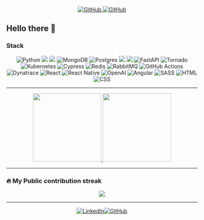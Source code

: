 <div align="center">
  <a href="https://github.com/diegoscastanho">
    <img alt="GitHub" src="https://visitor-badge.laobi.icu/badge?page_id=diegoscastanho"/>
  </a>
  <a href="https://github.com/diegoscastanho">
    <img alt="GitHub" src="https://img.shields.io/badge/dynamic/json?logo=github&label=GitHub+Followers&labelColor=282c34&color=181717&query=%24.data.totalSubs&url=https%3A%2F%2Fapi.spencerwoo.com%2Fsubstats%2F%3Fsource%3Dgithub%26queryKey%3Ddiegoscastanho&longCache=true"/>
  </a>
</div>

## Hello there :wave:

### Stack

<div align="center">

![Python](https://img.shields.io/badge/python-3670A0?style=for-the-badge&logo=python&logoColor=ffdd54)
<img src="https://img.shields.io/badge/Node.js-43853D?style=for-the-badge&logo=node-dot-js&logoColor=white"/>
<img src="https://img.shields.io/badge/TypeScript-007ACC?style=for-the-badge&logo=typescript&logoColor=white" /> ![MongoDB](https://img.shields.io/badge/MongoDB-%234ea94b.svg?style=for-the-badge&logo=mongodb&logoColor=white) ![Postgres](https://img.shields.io/badge/postgres-%23316192.svg?style=for-the-badge&logo=postgresql&logoColor=white)
<img src="https://img.shields.io/badge/Docker-2CA5E0?style=for-the-badge&logo=docker&logoColor=white" />
<img src="https://img.shields.io/badge/Amazon_AWS-232F3E?style=for-the-badge&logo=amazon-aws&logoColor=white"/>
![FastAPI](https://img.shields.io/badge/FastAPI-005571?style=for-the-badge&logo=fastapi) ![Tornado](https://img.shields.io/badge/Tornado-333333?style=for-the-badge&logo=tornado)
![Kubernetes](https://img.shields.io/badge/Kubernetes-326CE5?style=for-the-badge&logo=kubernetes&logoColor=white)
![Cypress](https://img.shields.io/badge/Cypress-17202C?style=for-the-badge&logo=cypress&logoColor=white)
![Redis](https://img.shields.io/badge/Redis-DC382D?style=for-the-badge&logo=redis&logoColor=white)
![RabbitMQ](https://img.shields.io/badge/RabbitMQ-FF6600?style=for-the-badge&logo=rabbitmq&logoColor=white)
![GitHub Actions](https://img.shields.io/badge/GitHub_Actions-2088FF?style=for-the-badge&logo=github-actions&logoColor=white)
![Dynatrace](https://img.shields.io/badge/Dynatrace-1496FF?style=for-the-badge&logo=dynatrace&logoColor=white)
![React](https://img.shields.io/badge/React-61DAFB?style=for-the-badge&logo=react&logoColor=white)
![React Native](https://img.shields.io/badge/React_Native-61DAFB?style=for-the-badge&logo=react&logoColor=white)
![OpenAI](https://img.shields.io/badge/OpenAI-%232662E0?style=for-the-badge)
![Angular](https://img.shields.io/badge/Angular-DD0031?style=for-the-badge&logo=angular&logoColor=white)
![SASS](https://img.shields.io/badge/SASS-CC6699?style=for-the-badge&logo=sass&logoColor=white)
![HTML](https://img.shields.io/badge/HTML5-E34F26?style=for-the-badge&logo=html5&logoColor=white)
![CSS](https://img.shields.io/badge/CSS3-1572B6?style=for-the-badge&logo=css3&logoColor=white)

</div>

---

<p align="center">
  <a href="https://github.com/diegoscastanho">
    <img height="180em" src="https://github-readme-stats-eight-theta.vercel.app/api?username=diegoscastanho&hide_border=true&show_icons=true&theme=dracula&include_all_commits=true&count_private=true"/>
    <img height="180em" src="https://github-readme-stats-eight-theta.vercel.app/api/top-langs/?username=diegoscastanho&hide_border=true&layout=compact&langs_count=8&theme=dracula"/>
  </a>
</p>

---

### 🔥 My Public contribution streak

<p align="center"><a href="https://github-readme-streak-stats.herokuapp.com/?user=diegoscastanho&theme=monokai-metallian&hide_border=true"><img src="https://github-readme-streak-stats.herokuapp.com/?user=diegoscastanho&theme=monokai-metallian&hide_border=true"/></a></p>

---


<div align="center"><a href="https://www.linkedin.com/in/diegoscastanho/" target="_blank"><img alt="LinkedIn" src="https://img.shields.io/badge/linkedin-%230077B5.svg?style=for-the-badge&logo=linkedin&logoColor=white"/></a><a href="https://github.com/diegoscastanho" target="_blank"><img alt="GitHub" src="https://img.shields.io/badge/github-%23121011.svg?style=for-the-badge&logo=github&logoColor=white"/></a>
</div>
